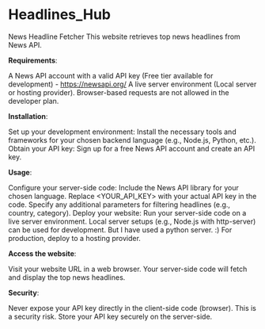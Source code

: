# Headlines_Hub

News Headline Fetcher
This website retrieves top news headlines from News API.

__Requirements__:

A News API account with a valid API key (Free tier available for development) - https://newsapi.org/
A live server environment (Local server or hosting provider). Browser-based requests are not allowed in the developer plan.


__Installation__:

Set up your development environment: Install the necessary tools and frameworks for your chosen backend language (e.g., Node.js, Python, etc.).
Obtain your API key: Sign up for a free News API account and create an API key.


__Usage__:

Configure your server-side code:
Include the News API library for your chosen language.
Replace <YOUR_API_KEY> with your actual API key in the code.
Specify any additional parameters for filtering headlines (e.g., country, category).
Deploy your website: Run your server-side code on a live server environment.
Local server setups (e.g., Node.js with http-server) can be used for development. But I have used a python server. :)
For production, deploy to a hosting provider.


__Access the website__: 

Visit your website URL in a web browser. Your server-side code will fetch and display the top news headlines.


__Security__:

Never expose your API key directly in the client-side code (browser). This is a security risk.
Store your API key securely on the server-side.
